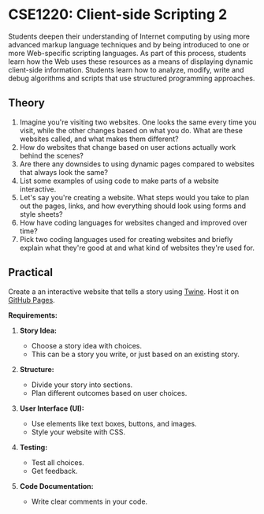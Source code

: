 # CSE1220: Client-side Scripting 2

Students deepen their understanding of Internet computing by using more advanced markup language techniques and by being introduced to one or more Web-specific scripting languages. As part of this process, students learn how the Web uses these resources as a means of displaying dynamic client-side information. Students learn how to analyze, modify, write and debug algorithms and scripts that use structured programming approaches.

## Theory

1. Imagine you're visiting two websites. One looks the same every time you visit, while the other changes based on what you do. What are these websites called, and what makes them different?
2. How do websites that change based on user actions actually work behind the scenes?
3. Are there any downsides to using dynamic pages compared to websites that always look the same?
4. List some examples of using code to make parts of a website interactive.
5. Let's say you're creating a website. What steps would you take to plan out the pages, links, and how everything should look using forms and style sheets?
6. How have coding languages for websites changed and improved over time?
7. Pick two coding languages used for creating websites and briefly explain what they're good at and what kind of websites they're used for.

## Practical

Create a an interactive website that tells a story using [Twine](https://twinery.org/). Host it on [GitHub Pages](https://pages.github.com).

**Requirements:**

1. **Story Idea:**
    * Choose a story idea with choices.
    * This can be a story you write, or just based on an existing story.

2. **Structure:**
    * Divide your story into sections.
    * Plan different outcomes based on user choices.

3. **User Interface (UI):**
    * Use elements like text boxes, buttons, and images.
    * Style your website with CSS.

4. **Testing:**
    * Test all choices.
    * Get feedback.

5. **Code Documentation:**
    * Write clear comments in your code.
